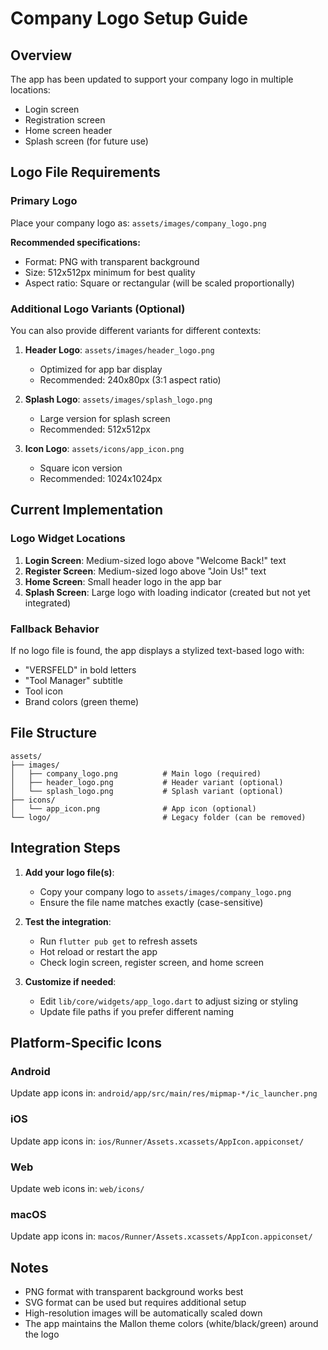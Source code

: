 # Company Logo Setup Guide

## Overview

The app has been updated to support your company logo in multiple locations:

- Login screen
- Registration screen
- Home screen header
- Splash screen (for future use)

## Logo File Requirements

### Primary Logo

Place your company logo as: `assets/images/company_logo.png`

**Recommended specifications:**

- Format: PNG with transparent background
- Size: 512x512px minimum for best quality
- Aspect ratio: Square or rectangular (will be scaled proportionally)

### Additional Logo Variants (Optional)

You can also provide different variants for different contexts:

1. **Header Logo**: `assets/images/header_logo.png`

   - Optimized for app bar display
   - Recommended: 240x80px (3:1 aspect ratio)

2. **Splash Logo**: `assets/images/splash_logo.png`

   - Large version for splash screen
   - Recommended: 512x512px

3. **Icon Logo**: `assets/icons/app_icon.png`
   - Square icon version
   - Recommended: 1024x1024px

## Current Implementation

### Logo Widget Locations

1. **Login Screen**: Medium-sized logo above "Welcome Back!" text
2. **Register Screen**: Medium-sized logo above "Join Us!" text
3. **Home Screen**: Small header logo in the app bar
4. **Splash Screen**: Large logo with loading indicator (created but not yet integrated)

### Fallback Behavior

If no logo file is found, the app displays a stylized text-based logo with:

- "VERSFELD" in bold letters
- "Tool Manager" subtitle
- Tool icon
- Brand colors (green theme)

## File Structure

```
assets/
├── images/
│   ├── company_logo.png          # Main logo (required)
│   ├── header_logo.png           # Header variant (optional)
│   └── splash_logo.png           # Splash variant (optional)
├── icons/
│   └── app_icon.png              # App icon (optional)
└── logo/                         # Legacy folder (can be removed)
```

## Integration Steps

1. **Add your logo file(s)**:

   - Copy your company logo to `assets/images/company_logo.png`
   - Ensure the file name matches exactly (case-sensitive)

2. **Test the integration**:

   - Run `flutter pub get` to refresh assets
   - Hot reload or restart the app
   - Check login screen, register screen, and home screen

3. **Customize if needed**:
   - Edit `lib/core/widgets/app_logo.dart` to adjust sizing or styling
   - Update file paths if you prefer different naming

## Platform-Specific Icons

### Android

Update app icons in: `android/app/src/main/res/mipmap-*/ic_launcher.png`

### iOS

Update app icons in: `ios/Runner/Assets.xcassets/AppIcon.appiconset/`

### Web

Update web icons in: `web/icons/`

### macOS

Update app icons in: `macos/Runner/Assets.xcassets/AppIcon.appiconset/`

## Notes

- PNG format with transparent background works best
- SVG format can be used but requires additional setup
- High-resolution images will be automatically scaled down
- The app maintains the Mallon theme colors (white/black/green) around the logo

